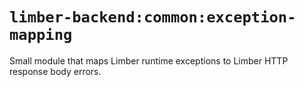 # `limber-backend:common:exception-mapping`

Small module that maps Limber runtime exceptions to
Limber HTTP response body errors.
